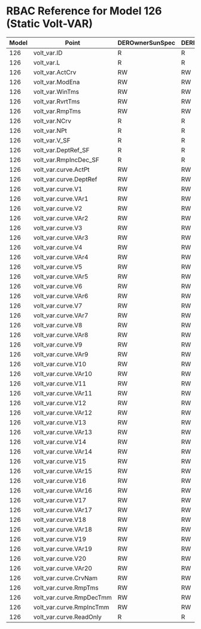 # RBAC Reference for Model 126 (Static Volt-VAR)

| Model | Point | DEROwnerSunSpec | DERInstallerSunSpec | DERVendorSunSpec | ServiceProviderSunSpec | GridOperatorSunSpec |
|-------|-------|------------------|---------------------|------------------|------------------------|---------------------|
| 126 | volt_var.ID | R | R | R | R | R |
| 126 | volt_var.L | R | R | R | R | R |
| 126 | volt_var.ActCrv | RW | RW | RW | RW | RW |
| 126 | volt_var.ModEna | RW | RW | RW | RW | RW |
| 126 | volt_var.WinTms | RW | RW | RW | RW | RW |
| 126 | volt_var.RvrtTms | RW | RW | RW | RW | RW |
| 126 | volt_var.RmpTms | RW | RW | RW | RW | RW |
| 126 | volt_var.NCrv | R | R | R | R | R |
| 126 | volt_var.NPt | R | R | R | R | R |
| 126 | volt_var.V_SF | R | R | R | R | R |
| 126 | volt_var.DeptRef_SF | R | R | R | R | R |
| 126 | volt_var.RmpIncDec_SF | R | R | R | R | R |
| 126 | volt_var.curve.ActPt | RW | RW | RW | RW | RW |
| 126 | volt_var.curve.DeptRef | RW | RW | RW | RW | RW |
| 126 | volt_var.curve.V1 | RW | RW | RW | RW | RW |
| 126 | volt_var.curve.VAr1 | RW | RW | RW | RW | RW |
| 126 | volt_var.curve.V2 | RW | RW | RW | RW | RW |
| 126 | volt_var.curve.VAr2 | RW | RW | RW | RW | RW |
| 126 | volt_var.curve.V3 | RW | RW | RW | RW | RW |
| 126 | volt_var.curve.VAr3 | RW | RW | RW | RW | RW |
| 126 | volt_var.curve.V4 | RW | RW | RW | RW | RW |
| 126 | volt_var.curve.VAr4 | RW | RW | RW | RW | RW |
| 126 | volt_var.curve.V5 | RW | RW | RW | RW | RW |
| 126 | volt_var.curve.VAr5 | RW | RW | RW | RW | RW |
| 126 | volt_var.curve.V6 | RW | RW | RW | RW | RW |
| 126 | volt_var.curve.VAr6 | RW | RW | RW | RW | RW |
| 126 | volt_var.curve.V7 | RW | RW | RW | RW | RW |
| 126 | volt_var.curve.VAr7 | RW | RW | RW | RW | RW |
| 126 | volt_var.curve.V8 | RW | RW | RW | RW | RW |
| 126 | volt_var.curve.VAr8 | RW | RW | RW | RW | RW |
| 126 | volt_var.curve.V9 | RW | RW | RW | RW | RW |
| 126 | volt_var.curve.VAr9 | RW | RW | RW | RW | RW |
| 126 | volt_var.curve.V10 | RW | RW | RW | RW | RW |
| 126 | volt_var.curve.VAr10 | RW | RW | RW | RW | RW |
| 126 | volt_var.curve.V11 | RW | RW | RW | RW | RW |
| 126 | volt_var.curve.VAr11 | RW | RW | RW | RW | RW |
| 126 | volt_var.curve.V12 | RW | RW | RW | RW | RW |
| 126 | volt_var.curve.VAr12 | RW | RW | RW | RW | RW |
| 126 | volt_var.curve.V13 | RW | RW | RW | RW | RW |
| 126 | volt_var.curve.VAr13 | RW | RW | RW | RW | RW |
| 126 | volt_var.curve.V14 | RW | RW | RW | RW | RW |
| 126 | volt_var.curve.VAr14 | RW | RW | RW | RW | RW |
| 126 | volt_var.curve.V15 | RW | RW | RW | RW | RW |
| 126 | volt_var.curve.VAr15 | RW | RW | RW | RW | RW |
| 126 | volt_var.curve.V16 | RW | RW | RW | RW | RW |
| 126 | volt_var.curve.VAr16 | RW | RW | RW | RW | RW |
| 126 | volt_var.curve.V17 | RW | RW | RW | RW | RW |
| 126 | volt_var.curve.VAr17 | RW | RW | RW | RW | RW |
| 126 | volt_var.curve.V18 | RW | RW | RW | RW | RW |
| 126 | volt_var.curve.VAr18 | RW | RW | RW | RW | RW |
| 126 | volt_var.curve.V19 | RW | RW | RW | RW | RW |
| 126 | volt_var.curve.VAr19 | RW | RW | RW | RW | RW |
| 126 | volt_var.curve.V20 | RW | RW | RW | RW | RW |
| 126 | volt_var.curve.VAr20 | RW | RW | RW | RW | RW |
| 126 | volt_var.curve.CrvNam | RW | RW | RW | RW | RW |
| 126 | volt_var.curve.RmpTms | RW | RW | RW | RW | RW |
| 126 | volt_var.curve.RmpDecTmm | RW | RW | RW | RW | RW |
| 126 | volt_var.curve.RmpIncTmm | RW | RW | RW | RW | RW |
| 126 | volt_var.curve.ReadOnly | R | R | R | R | R |
